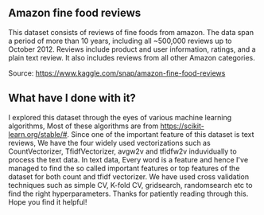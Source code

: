 ## Amazon fine food reviews

This dataset consists of reviews of fine foods from amazon. The data span a period of more than 10 years, including all ~500,000 reviews up to October 2012. Reviews include product and user information, ratings, and a plain text review. It also includes reviews from all other Amazon categories.

Source: https://www.kaggle.com/snap/amazon-fine-food-reviews


## What have I done with it?

I explored this dataset through the eyes of various machine learning algorithms, Most of these algorithms are from https://scikit-learn.org/stable/#. Since one of the important feature of this dataset is text reviews, We have the four widely used vectorizations such as CountVectorizer, TfidfVectorizer, avgw2v and tfidfw2v induvidually to process the text data. In text data, Every word is a feature and hence I've managed to find the so called important features or top features of the dataset for both count and tfidf vectorizer. We have used cross validation techniques such as simple CV, K-fold CV, gridsearch, randomsearch etc to find the right hyperparameters. Thanks for patiently reading through this. Hope you find it helpful!
